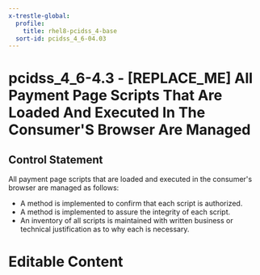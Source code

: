 ```yaml
---
x-trestle-global:
  profile:
    title: rhel8-pcidss_4-base
  sort-id: pcidss_4_6-04.03
---
```


# pcidss_4_6-4.3 - \[REPLACE_ME\] All Payment Page Scripts That Are Loaded And Executed In The Consumer'S Browser Are Managed

## Control Statement

All payment page scripts that are loaded and executed in the consumer's browser are
managed as follows:
- A method is implemented to confirm that each script is authorized.
- A method is implemented to assure the integrity of each script.
- An inventory of all scripts is maintained with written business or technical
justification as to why each is necessary.

# Editable Content

<!-- Make additions and edits below -->
<!-- The above represents the contents of the control as received by the profile, prior to additions. -->
<!-- If the profile makes additions to the control, they will appear below. -->
<!-- The above markdown may not be edited but you may edit the content below, and/or introduce new additions to be made by the profile. -->
<!-- If there is a yaml header at the top, parameter values may be edited. Use --set-parameters to incorporate the changes during assembly. -->
<!-- The content here will then replace what is in the profile for this control, after running profile-assemble. -->
<!-- The current profile has no added parts for this control, but you may add new ones here. -->
<!-- Each addition must have a heading either of the form ## Control my_addition_name -->
<!-- or ## Part a. (where the a. refers to one of the control statement labels.) -->
<!-- "## Control" parts are new parts added after the statement part. -->
<!-- "## Part" parts are new parts added into the top-level statement part with that label. -->
<!-- Subparts may be added with nested hash levels of the form ### My Subpart Name -->
<!-- underneath the parent ## Control or ## Part being added -->
<!-- See https://oscal-compass.github.io/compliance-trestle/tutorials/ssp_profile_catalog_authoring/ssp_profile_catalog_authoring for guidance. -->
